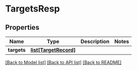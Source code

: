 # TargetsResp

## Properties
Name | Type | Description | Notes
------------ | ------------- | ------------- | -------------
**targets** | [**list[TargetRecord]**](TargetRecord.md) |  | 

[[Back to Model list]](../README.md#documentation-for-models) [[Back to API list]](../README.md#documentation-for-api-endpoints) [[Back to README]](../README.md)


